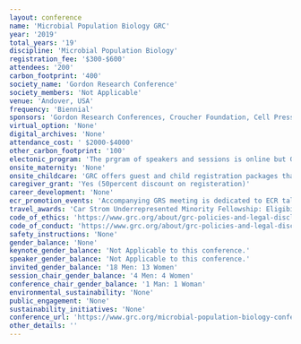 ```yaml
---
layout: conference 
name: 'Microbial Population Biology GRC'
year: '2019'
total_years: '19'
discipline: 'Microbial Population Biology'
registration_fee: '$300-$600'
attendees: '200'
carbon_footprint: '400'
society_name: 'Gordon Research Conference'
society_members: 'Not Applicable'
venue: 'Andover, USA'
frequency: 'Biennial'
sponsors: 'Gordon Research Conferences, Croucher Foundation, Cell Press, Carl Storm Underrepresented Minority Fellowship Program, Gordon and Betty Moore Foundation, ibest, New England Biolabs, University of Washington, ISME, BEACON, Simons Foundation'
virtual_option: 'None'
digital_archives: 'None'
attendance_cost: ' $2000-$4000'
other_carbon_footprint: '100'
electonic_program: 'The prgram of speakers and sessions is online but Gordon research conferences refrain from making the book of abstracts available online.'
onsite_maternity: 'None'
onsite_childcare: 'GRC offers guest and child registration packages that allow guests to share your accommodations and join you at meals. Children under 4-years-old are free of charge and children ages 4-12 receive a 50percent discount.'
caregiver_grant: 'Yes (50percent discount on registeration)'
career_development: 'None'
ecr_promotion_events: 'Accompanying GRS meeting is dedicated to ECR talks only. '
travel_awards: 'Car Strom Underrepresented Minority Fellowship: Eligibility: must be: Graduate student, postdoc, faculty or research scientist, Hispanic or Latino, American Indian or Alaska Native, Black or African American, Native Hawaiian or Other Pacific Islander, U.S. Citizen or permanent resident with a Green Card, Currently working at a U.S. institution,  Is attending a GRC for the first time.'
code_of_ethics: 'https://www.grc.org/about/grc-policies-and-legal-disclaimers/'
code_of_conduct: 'https://www.grc.org/about/grc-policies-and-legal-disclaimers/'
safety_instructions: 'None'
gender_balance: 'None'
keynote_gender_balance: 'Not Applicable to this conference.'
speaker_gender_balance: 'Not Applicable to this conference.'
invited_gender_balance: '18 Men: 13 Women'
session_chair_gender_balance: '4 Men: 4 Women'
conference_chair_gender_balance: '1 Man: 1 Woman'
environmental_sustainability: 'None'
public_engagement: 'None'
sustainability_initiatives: 'None'
conference_url: 'https://www.grc.org/microbial-population-biology-conference/2019/'
other_details: ''
---
```

